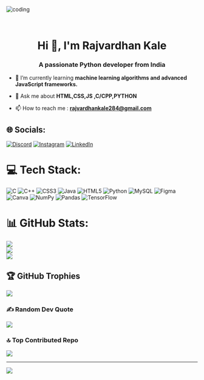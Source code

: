 <img align="center" width="auto" alt="coding" 
    src="coding1.png">


<br><h1 align="center"> Hi 👋, I'm Rajvardhan Kale</h1>
<h3 align="center">A passionate  Python developer from India</h3>



- 🌱 I’m currently learning **machine learning algorithms and advanced JavaScript frameworks.**

- 💬 Ask me about **HTML,CSS,JS ,C/CPP,PYTHON**

- 📫 How to reach me : **rajvardhankale284@gmail.com** 

## 🌐 Socials:
[![Discord](https://img.shields.io/badge/Discord-%237289DA.svg?logo=discord&logoColor=white)](https://discord.gg/https://discord.gg/yJ6xTNQH) [![Instagram](https://img.shields.io/badge/Instagram-%23E4405F.svg?logo=Instagram&logoColor=white)](https://instagram.com/Vishvjitkalepatil) [![LinkedIn](https://img.shields.io/badge/LinkedIn-%230077B5.svg?logo=linkedin&logoColor=white)](https://linkedin.com/in/www.linkedin.com/in/rajvardhan-kale-966a06209) 

# 💻 Tech Stack:
![C](https://img.shields.io/badge/c-%2300599C.svg?style=for-the-badge&logo=c&logoColor=white) ![C++](https://img.shields.io/badge/c++-%2300599C.svg?style=for-the-badge&logo=c%2B%2B&logoColor=white) ![CSS3](https://img.shields.io/badge/css3-%231572B6.svg?style=for-the-badge&logo=css3&logoColor=white) ![Java](https://img.shields.io/badge/java-%23ED8B00.svg?style=for-the-badge&logo=java&logoColor=white) ![HTML5](https://img.shields.io/badge/html5-%23E34F26.svg?style=for-the-badge&logo=html5&logoColor=white) ![Python](https://img.shields.io/badge/python-3670A0?style=for-the-badge&logo=python&logoColor=ffdd54) ![MySQL](https://img.shields.io/badge/mysql-%2300f.svg?style=for-the-badge&logo=mysql&logoColor=white) 	![Figma](https://img.shields.io/badge/figma-%23F24E1E.svg?style=for-the-badge&logo=figma&logoColor=white) ![Canva](https://img.shields.io/badge/Canva-%2300C4CC.svg?style=for-the-badge&logo=Canva&logoColor=white) ![NumPy](https://img.shields.io/badge/numpy-%23013243.svg?style=for-the-badge&logo=numpy&logoColor=white) ![Pandas](https://img.shields.io/badge/pandas-%23150458.svg?style=for-the-badge&logo=pandas&logoColor=white) ![TensorFlow](https://img.shields.io/badge/TensorFlow-%23FF6F00.svg?style=for-the-badge&logo=TensorFlow&logoColor=white)
# 📊 GitHub Stats:
![](https://github-readme-stats.vercel.app/api?username=Rajvardhan-128&theme=dark&hide_border=false&include_all_commits=true&count_private=false)<br/>
![](https://github-readme-streak-stats.herokuapp.com/?user=Rajvardhan-128&theme=dark&hide_border=false)<br/>
![](https://github-readme-stats.vercel.app/api/top-langs/?username=Rajvardhan-128&theme=dark&hide_border=false&include_all_commits=true&count_private=false&layout=compact)

## 🏆 GitHub Trophies
![](https://github-profile-trophy.vercel.app/?username=Rajvardhan-128&theme=radical&no-frame=false&no-bg=false&margin-w=4)

### ✍️ Random Dev Quote
![](https://quotes-github-readme.vercel.app/api?type=horizontal&theme=radical)

### 🔝 Top Contributed Repo
![](https://github-contributor-stats.vercel.app/api?username=Rajvardhan-128&limit=5&theme=dark&combine_all_yearly_contributions=true)

---
[![](https://visitcount.itsvg.in/api?id=Rajvardhan-128&icon=5&color=1)](https://visitcount.itsvg.in)

<!-- Proudly created with GPRM ( https://gprm.itsvg.in ) -->
